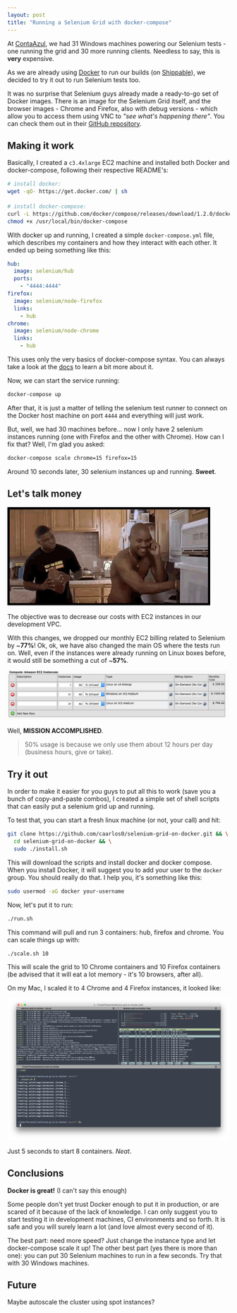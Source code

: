 ```yaml
---
layout: post
title: "Running a Selenium Grid with docker-compose"
---
```


At [ContaAzul](http://contaazul.com), we had 31 Windows machines powering our
Selenium tests - one running the grid and 30 more running clients. Needless
to say, this is **very** expensive.

As we are already using [Docker](http://docker.io/) to run our builds (on
[Shippable](http://shippable.com)), we decided to try it out to run Selenium
tests too.

It was no surprise that Selenium guys already made a ready-to-go set of Docker
images. There is an image for the Selenium Grid itself, and the browser images -
Chrome and Firefox, also with debug versions - which allow you to access them
using VNC to _"see what's happening there"_. You can check them out in their
[GitHub repository](https://github.com/SeleniumHQ/docker-selenium).

## Making it work

Basically, I created a `c3.4xlarge` EC2 machine and installed both
Docker and docker-compose, following their respective README's:

```sh
# install docker:
wget -qO- https://get.docker.com/ | sh

# install docker-compose:
curl -L https://github.com/docker/compose/releases/download/1.2.0/docker-compose-`uname -s`-`uname -m` > /usr/local/bin/docker-compose
chmod +x /usr/local/bin/docker-compose
```

With docker up and running, I created a simple `docker-compose.yml` file, which
describes my containers and how they interact with each other. It ended up
being something like this:

```yaml
hub:
  image: selenium/hub
  ports:
    - "4444:4444"
firefox:
  image: selenium/node-firefox
  links:
    - hub
chrome:
  image: selenium/node-chrome
  links:
    - hub
```

This uses only the very basics of docker-compose syntax. You can always take a
look at the [docs](https://docs.docker.com/compose/) to learn a bit
more about it.

Now, we can start the service running:

```sh
docker-compose up
```

After that, it is just a matter of telling the selenium test runner to connect
on the Docker host machine on port `4444` and everything will just work.

But, well, we had 30 machines before... now I only have 2 selenium instances
running (one with Firefox and the other with Chrome). How can I fix that?
Well, I'm glad you asked:

```sh
docker-compose scale chrome=15 firefox=15
```

Around 10 seconds later, 30 selenium instances up and running. **Sweet**.

## Let's talk money

![show me the money gif](/public/images/show-me-the-money.gif)

The objective was to decrease our costs with EC2 instances in our development
VPC.

With this changes, we dropped our monthly EC2 billing related to Selenium
by ~**77%**! Ok, ok, we have also changed the main OS where the tests run on.
Well, even if the instances were already running on Linux boxes before, it
would still be something a cut of ~**57%**.

![ec2 values](/public/images/docker-selenium-ec2-values.png)

Well, **MISSION ACCOMPLISHED**.

> 50% usage is because we only use them about 12 hours per day (business hours,
give or take).

## Try it out

In order to make it easier for you guys to put all this to work (save you
a bunch of copy-and-paste combos), I created a simple set of shell scripts that
can easily put a selenium grid up and running.

To test that, you can start a fresh linux machine (or not, your call) and hit:

```sh
git clone https://github.com/caarlos0/selenium-grid-on-docker.git && \
  cd selenium-grid-on-docker && \
  sudo ./install.sh
```

This will download the scripts and install docker and docker compose. When you
install Docker, it will suggest you to add your user to the `docker` group.
You should really do that. I help you, it's something like this:

```sh
sudo usermod -aG docker your-username
```

Now, let's put it to run:

```sh
./run.sh
```

This command will pull and run 3 containers: hub, firefox and chrome. You can
scale things up with:

```sh
./scale.sh 10
```

This will scale the grid to 10 Chrome containers and 10 Firefox containers
(be advised that it will eat a lot memory - it's 10 browsers, after all).

On my Mac, I scaled it to 4 Chrome and 4 Firefox instances, it looked like:

![Running 4 Firefox and 4 Chrome instances on my laptop](/public/images/docker-on-my-machine-scale-4.png)

Just 5 seconds to start 8 containers. _Neat_.

## Conclusions

**Docker is great!** (I can't say this enough)

Some people don't yet trust Docker enough to put it in production, or are
scared of it because of the lack of knowledge. I can only suggest you to
start testing it in development machines, CI environments and so forth. It is
safe and you will surely learn a lot (and love almost every second of it).

The best part: need more speed? Just change the instance type and let
docker-compose scale it up!
The other best part (yes there is more than one): you can put 30 Selenium
machines to run in a few seconds. Try that with 30 Windows machines.

## Future

Maybe autoscale the cluster using spot instances?
